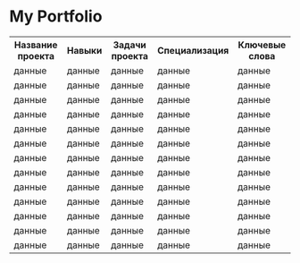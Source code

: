 # My Portfolio

<div>
  <table>
    <tr>
      <th>Название проекта</th>
      <th>Навыки</th>
      <th>Задачи проекта</th>
      <th>Специализация</th>
      <th>Ключевые слова</th>
    </tr>
    <tr>
      <td>данные</td>
      <td>данные</td>
      <td>данные</td>
      <td>данные</td>
      <td>данные</td>
    </tr>
     <tr>
      <td>данные</td>
      <td>данные</td>
      <td>данные</td>
      <td>данные</td>
      <td>данные</td>
    </tr>
     <tr>
      <td>данные</td>
      <td>данные</td>
      <td>данные</td>
      <td>данные</td>
      <td>данные</td>
    </tr>
     <tr>
      <td>данные</td>
      <td>данные</td>
      <td>данные</td>
      <td>данные</td>
      <td>данные</td>
    </tr>
     <tr>
      <td>данные</td>
      <td>данные</td>
      <td>данные</td>
      <td>данные</td>
      <td>данные</td>
    </tr>
     <tr>
      <td>данные</td>
      <td>данные</td>
      <td>данные</td>
      <td>данные</td>
      <td>данные</td>
    </tr>
     <tr>
      <td>данные</td>
      <td>данные</td>
      <td>данные</td>
      <td>данные</td>
      <td>данные</td>
    </tr>
     <tr>
      <td>данные</td>
      <td>данные</td>
      <td>данные</td>
      <td>данные</td>
      <td>данные</td>
    </tr>
     <tr>
      <td>данные</td>
      <td>данные</td>
      <td>данные</td>
      <td>данные</td>
      <td>данные</td>
    </tr>
     <tr>
      <td>данные</td>
      <td>данные</td>
      <td>данные</td>
      <td>данные</td>
      <td>данные</td>
    </tr>
     <tr>
      <td>данные</td>
      <td>данные</td>
      <td>данные</td>
      <td>данные</td>
      <td>данные</td>
    </tr>
     <tr>
      <td>данные</td>
      <td>данные</td>
      <td>данные</td>
      <td>данные</td>
      <td>данные</td>
    </tr>
     <tr>
      <td>данные</td>
      <td>данные</td>
      <td>данные</td>
      <td>данные</td>
      <td>данные</td>
    </tr>
</table>
</div>
